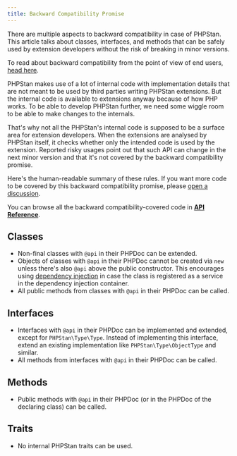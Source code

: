 ```yaml
---
title: Backward Compatibility Promise
---
```


There are multiple aspects to backward compatibility in case of PHPStan. This article talks about classes, interfaces, and methods that can be safely used by extension developers without the risk of breaking in minor versions.

<div class="bg-blue-100 border-l-4 border-blue-500 text-blue-700 p-4 mb-4" role="alert">

To read about backward compatibility from the point of view of end users, <a href="/user-guide/backward-compatibility-promise">head here</a>.

</div>

PHPStan makes use of a lot of internal code with implementation details that are not meant to be used by third parties writing PHPStan extensions. But the internal code is available to extensions anyway because of how PHP works. To be able to develop PHPStan further, we need some wiggle room to be able to make changes to the internals.

That's why not all the PHPStan's internal code is supposed to be a surface area for extension developers. When the extensions are analysed by PHPStan itself, it checks whether only the intended code is used by the extension. Reported risky usages point out that such API can change in the next minor version and that it's not covered by the backward compatibility promise.

Here's the human-readable summary of these rules. If you want more code to be covered by this backward compatibility promise, please [open a discussion](https://github.com/phpstan/phpstan/discussions).

You can browse all the backward compatibility-covered code in [**API Reference**](https://apiref.phpstan.org/1.9.x/namespace-PHPStan.html).

Classes
---------

* Non-final classes with `@api` in their PHPDoc can be extended.
* Objects of classes with `@api` in their PHPDoc cannot be created via `new` unless there's also `@api` above the public constructor. This encourages using [dependency injection](/developing-extensions/dependency-injection-configuration) in case the class is registered as a service in the dependency injection container.
* All public methods from classes with `@api` in their PHPDoc can be called.

Interfaces
---------

* Interfaces with `@api` in their PHPDoc can be implemented and extended, except for `PHPStan\Type\Type`. Instead of implementing this interface, extend an existing implementation like `PHPStan\Type\ObjectType` and similar.
* All methods from interfaces with `@api` in their PHPDoc can be called.

Methods
---------

* Public methods with `@api` in their PHPDoc (or in the PHPDoc of the declaring class) can be called.

Traits
---------

* No internal PHPStan traits can be used.
